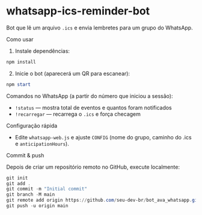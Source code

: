 # whatsapp-ics-reminder-bot

Bot que lê um arquivo `.ics` e envia lembretes para um grupo do WhatsApp.

Como usar

1. Instale dependências:

```powershell
npm install
```

2. Inicie o bot (aparecerá um QR para escanear):

```powershell
npm start
```

Comandos no WhatsApp (a partir do número que iniciou a sessão):
- `!status` — mostra total de eventos e quantos foram notificados
- `!recarregar` — recarrega o `.ics` e força checagem

Configuração rápida
- Edite `whatsapp-web.js` e ajuste `CONFIG` (nome do grupo, caminho do .ics e `anticipationHours`).

Commit & push

Depois de criar um repositório remoto no GitHub, execute localmente:

```powershell
git init
git add .
git commit -m "Initial commit"
git branch -M main
git remote add origin https://github.com/seu-dev-br/bot_ava_whatsapp.git
git push -u origin main
```

